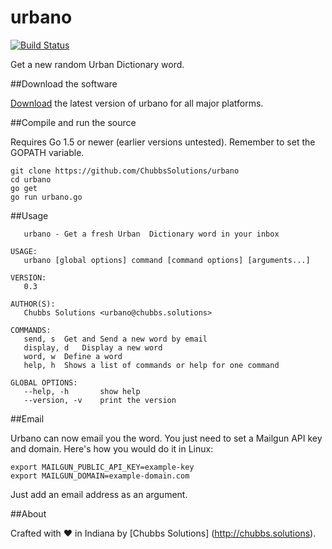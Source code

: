 # urbano

[![Build Status](https://travis-ci.org/ChubbsSolutions/urbano.png)](https://travis-ci.org/ChubbsSolutions/urbano)

Get a new random Urban Dictionary word.

##Download the software

[Download](https://github.com/ChubbsSolutions/urbano/releases) the latest version of urbano for all major platforms.

##Compile and run the source

Requires Go 1.5 or newer (earlier versions untested). Remember to set the GOPATH variable.

```
git clone https://github.com/ChubbsSolutions/urbano
cd urbano
go get
go run urbano.go
```

##Usage

```NAME:
   urbano - Get a fresh Urban  Dictionary word in your inbox

USAGE:
   urbano [global options] command [command options] [arguments...]

VERSION:
   0.3

AUTHOR(S):
   Chubbs Solutions <urbano@chubbs.solutions>

COMMANDS:
   send, s	Get and Send a new word by email
   display, d	Display a new word
   word, w	Define a word
   help, h	Shows a list of commands or help for one command

GLOBAL OPTIONS:
   --help, -h		show help
   --version, -v	print the version
```

##Email

Urbano can now email you the word. You just need to set a Mailgun API key and domain. Here's how you would do it in Linux:

```
export MAILGUN_PUBLIC_API_KEY=example-key
export MAILGUN_DOMAIN=example-domain.com
```
Just add an email address as an argument.


##About

Crafted with :heart: in Indiana by [Chubbs Solutions] (http://chubbs.solutions).
